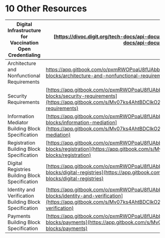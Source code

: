 # 10 Other Resources



|  Digital Infrastructure for Vaccination Open Credentialing |  [https://divoc.digit.org/tech-docs/api-documentation](https://divoc.digit.org/tech-docs/api-documentation)                                                                                                                                                               |
| ---------------------------------------------------------- | ------------------------------------------------------------------------------------------------------------------------------------------------------------------------------------------------------------------------------------------------------------------------- |
| Architecture and Nonfunctional Requirements                | <p><a href="https://app.gitbook.com/s/Mv07ks4AhtBDCIkO2zgW/building-blocks/architecture-and-nonfunctional-requirements">https://app.gitbook.com/o/pxmRWOPoaU8fUAbbcrus/s/Mv07ks4AhtBDCIkO2zgW/building-blocks/architecture-and-nonfunctional-requirements</a></p><p> </p> |
| Security Requirements                                      | [https://app.gitbook.com/o/pxmRWOPoaU8fUAbbcrus/s/Mv07ks4AhtBDCIkO2zgW/building-blocks/security-requirements](https://app.gitbook.com/s/Mv07ks4AhtBDCIkO2zgW/building-blocks/security-requirements)                                                                       |
| Information Mediator Building Block Specification          | [https://app.gitbook.com/o/pxmRWOPoaU8fUAbbcrus/s/Mv07ks4AhtBDCIkO2zgW/building-blocks/information-mediation](https://app.gitbook.com/s/Mv07ks4AhtBDCIkO2zgW/building-blocks/information-mediation)                                                                       |
| Registration Building Block Specification                  | [https://app.gitbook.com/o/pxmRWOPoaU8fUAbbcrus/s/Mv07ks4AhtBDCIkO2zgW/building-blocks/registration](https://app.gitbook.com/s/Mv07ks4AhtBDCIkO2zgW/building-blocks/registration)                                                                                         |
| Digital Registries Building Block Specification            | [https://app.gitbook.com/o/pxmRWOPoaU8fUAbbcrus/s/Mv07ks4AhtBDCIkO2zgW/building-blocks/digital-registries](https://app.gitbook.com/s/Mv07ks4AhtBDCIkO2zgW/building-blocks/digital-registries)                                                                             |
| Identity and Verification Building Block Specification     | [https://app.gitbook.com/o/pxmRWOPoaU8fUAbbcrus/s/Mv07ks4AhtBDCIkO2zgW/building-blocks/identity-and-verification](https://app.gitbook.com/s/Mv07ks4AhtBDCIkO2zgW/building-blocks/identity-and-verification)                                                               |
| Payments Building Block Specification                      | [https://app.gitbook.com/o/pxmRWOPoaU8fUAbbcrus/s/Mv07ks4AhtBDCIkO2zgW/building-blocks/payments](https://app.gitbook.com/s/Mv07ks4AhtBDCIkO2zgW/building-blocks/payments)                                                                                                 |

